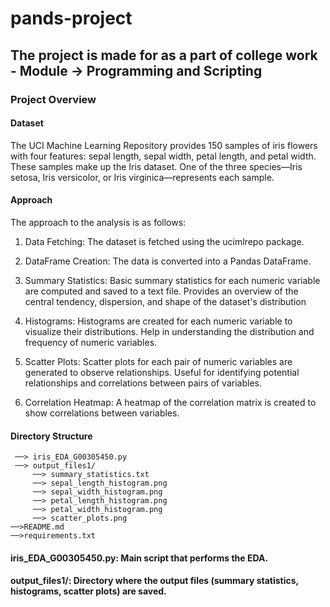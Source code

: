 # pands-project
## The project is made for as a part of college work - Module -> Programming and Scripting  

### Project Overview
#### Dataset
The UCI Machine Learning Repository provides 150 samples of iris flowers with four features: sepal length, sepal width, petal length, and petal width. These samples make up the Iris dataset. One of the three species—Iris setosa, Iris versicolor, or Iris virginica—represents each sample.


#### Approach
The approach to the analysis is as follows:
1.	Data Fetching: The dataset is fetched using the ucimlrepo package.
2.	DataFrame Creation: The data is converted into a Pandas DataFrame.
3.	Summary Statistics: Basic summary statistics for each numeric variable are computed and saved to a text file. Provides an overview of the central tendency, dispersion, and shape of the dataset's distribution

4.	Histograms: Histograms are created for each numeric variable to visualize their distributions. Help in understanding the distribution and frequency of numeric variables.
5.	Scatter Plots: Scatter plots for each pair of numeric variables are generated to observe relationships. Useful for identifying potential relationships and correlations between pairs of variables.
6.	Correlation Heatmap: A heatmap of the correlation matrix is created to show correlations between variables.



#### Directory Structure

```
 ──> iris_EDA_G00305450.py
 ──> output_files1/
     ──> summary_statistics.txt
     ──> sepal_length_histogram.png
     ──> sepal_width_histogram.png
     ──> petal_length_histogram.png
     ──> petal_width_histogram.png
     ──> scatter_plots.png
──>README.md
──>requirements.txt
```

#### iris_EDA_G00305450.py: Main script that performs the EDA.
#### output_files1/: Directory where the output files (summary statistics, histograms, scatter plots) are saved.






